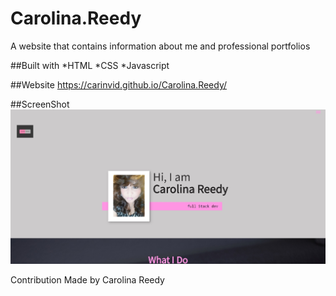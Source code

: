 # Carolina.Reedy

A website that contains information about me and professional portfolios

##Built with
*HTML
*CSS
\*Javascript

##Website https://carinvid.github.io/Carolina.Reedy/

##ScreenShot![](./assets/images/PortfolioScreenS.jpg)

Contribution
Made by Carolina Reedy
